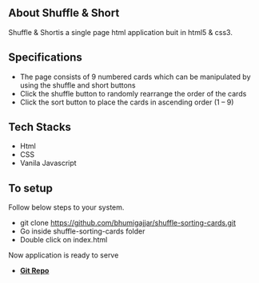 
## About Shuffle & Short

Shuffle & Shortis a single page html application buit in html5 & css3. 

## Specifications
- The page consists of 9 numbered cards which can be manipulated by using the shuffle and short buttons
- Click the shuffle button to randomly
rearrange the order of the cards
- Click the sort button to place the
cards in ascending order (1 – 9)

## Tech Stacks

- Html
- CSS
- Vanila Javascript

## To setup

Follow below steps to your system.
 
- git clone https://github.com/bhumigajjar/shuffle-sorting-cards.git
- Go inside shuffle-sorting-cards folder
- Double click on index.html

 Now application is ready to serve

- **[Git Repo](https://github.com/bhumigajjar/shuffle-sorting-cards.git)**
